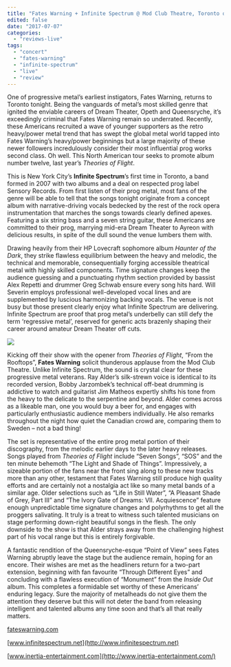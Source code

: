 ```yaml
---
title: "Fates Warning + Infinite Spectrum @ Mod Club Theatre, Toronto on June 21, 2017"
edited: false
date: "2017-07-07"
categories:
  - "reviews-live"
tags:
  - "concert"
  - "fates-warning"
  - "infinite-spectrum"
  - "live"
  - "review"
---
```


One of progressive metal’s earliest instigators, Fates Warning, returns to Toronto tonight. Being the vanguards of metal’s most skilled genre that ignited the enviable careers of Dream Theater, Opeth and Queensryche, it’s exceedingly criminal that Fates Warning remain so underrated. Recently, these Americans recruited a wave of younger supporters as the retro heavy/power metal trend that has swept the global metal world tapped into Fates Warning’s heavy/power beginnings but a large majority of these newer followers incredulously consider their most influential prog works second class. Oh well. This North American tour seeks to promote album number twelve, last year’s _Theories of Flight_.

This is New York City’s **Infinite Spectrum**’s first time in Toronto, a band formed in 2007 with two albums and a deal on respected prog label Sensory Records. From first listen of their prog metal, most fans of the genre will be able to tell that the songs tonight originate from a concept album with narrative-driving vocals bedecked by the rest of the rock opera instrumentation that marches the songs towards clearly defined apexes. Featuring a six string bass and a seven string guitar, these Americans are committed to their prog, marrying mid-era Dream Theater to Ayreon with delicious results, in spite of the dull sound the venue lumbers them with.

Drawing heavily from their HP Lovecraft sophomore album _Haunter of the Dark_, they strike flawless equilibrium between the heavy and melodic, the technical and memorable, consequentially forging accessible theatrical metal with highly skilled components. Time signature changes keep the audience guessing and a punctuating rhythm section provided by bassist Alex Repetti and drummer Greg Schwab ensure every song hits hard. Will Severin employs professional well-developed vocal lines and are supplemented by luscious harmonizing backing vocals. The venue is not busy but those present clearly enjoy what Infinite Spectrum are delivering. Infinite Spectrum are proof that prog metal’s underbelly can still defy the term ‘regressive metal’, reserved for generic acts brazenly shaping their career around amateur Dream Theater off cuts.

![](https://hellbound.ca/wp-content/uploads/2017/07/Fates-Warning-Infinite-Spectrum-Mod-Club-Theatre.jpg)

Kicking off their show with the opener from _Theories of Flight_, “From the Rooftops”, **Fates Warning** solicit thunderous applause from the Mod Club Theatre. Unlike Infinite Spectrum, the sound is crystal clear for these progressive metal veterans. Ray Alder’s silk-strewn voice is identical to its recorded version, Bobby Jarzombek’s technical off-beat drumming is addictive to watch and guitarist Jim Matheos expertly shifts his tone from the heavy to the delicate to the serpentine and beyond. Alder comes across as a likeable man, one you would buy a beer for, and engages with particularly enthusiastic audience members individually. He also remarks throughout the night how quiet the Canadian crowd are, comparing them to Sweden – not a bad thing!

The set is representative of the entire prog metal portion of their discography, from the melodic earlier days to the later heavy releases. Songs played from _Theories of Flight_ include “Seven Songs”, “SOS” and the ten minute behemoth “The Light and Shade of Things”. Impressively, a sizeable portion of the fans near the front sing along to these new tracks more than any other, testament that Fates Warning still produce high quality efforts and are certainly not a nostalgia act like so many metal bands of a similar age. Older selections such as “Life in Still Water”, “A Pleasant Shade of Grey, Part III” and “The Ivory Gate of Dreams: VII. Acquiescence” feature enough unpredictable time signature changes and polyrhythms to get all the proggers salivating. It truly is a treat to witness such talented musicians on stage performing down-right beautiful songs in the flesh. The only downside to the show is that Alder strays away from the challenging highest part of his vocal range but this is entirely forgivable.

A fantastic rendition of the Queensryche-esque “Point of View” sees Fates Warning abruptly leave the stage but the audience remain, hoping for an encore. Their wishes are met as the headliners return for a two-part extension, beginning with fan favourite “Through Different Eyes” and concluding with a flawless execution of “Monument” from the _Inside Out_ album. This completes a formidable set worthy of these Americans’ enduring legacy. Sure the majority of metalheads do not give them the attention they deserve but this will not deter the band from releasing intelligent and talented albums any time soon and that’s all that really matters.

[fateswarning.com](http://fateswarning.com/)

[www.infinitespectrum.net](http://www.infinitespectrum.net)

[www.inertia-entertainment.com](http://www.inertia-entertainment.com/)
